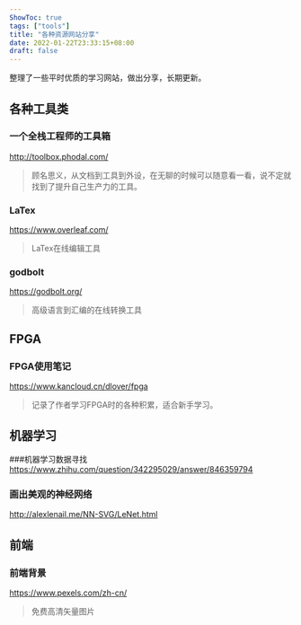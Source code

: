 ```yaml
---
ShowToc: true
tags: ["tools"]
title: "各种资源网站分享"
date: 2022-01-22T23:33:15+08:00
draft: false
---
```

整理了一些平时优质的学习网站，做出分享，长期更新。
## 各种工具类
### 一个全栈工程师的工具箱
http://toolbox.phodal.com/
> 顾名思义，从文档到工具到外设，在无聊的时候可以随意看一看，说不定就找到了提升自己生产力的工具。

### LaTex
https://www.overleaf.com/ 
> LaTex在线编辑工具

### godbolt
https://godbolt.org/
> 高级语言到汇编的在线转换工具

## FPGA
### FPGA使用笔记
https://www.kancloud.cn/dlover/fpga
> 记录了作者学习FPGA时的各种积累，适合新手学习。

## 机器学习  
###机器学习数据寻找  
https://www.zhihu.com/question/342295029/answer/846359794  

### 画出美观的神经网络
http://alexlenail.me/NN-SVG/LeNet.html   

## 前端
### 前端背景
https://www.pexels.com/zh-cn/ 
> 免费高清矢量图片


